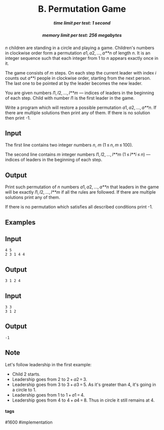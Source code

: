 <h1 style='text-align: center;'> B. Permutation Game</h1>

<h5 style='text-align: center;'>time limit per test: 1 second</h5>
<h5 style='text-align: center;'>memory limit per test: 256 megabytes</h5>

*n* children are standing in a circle and playing a game. Children's numbers in clockwise order form a permutation *a*1, *a*2, ..., *a**n* of length *n*. It is an integer sequence such that each integer from 1 to *n* appears exactly once in it.

The game consists of *m* steps. On each step the current leader with index *i* counts out *a**i* people in clockwise order, starting from the next person. The last one to be pointed at by the leader becomes the new leader.

You are given numbers *l*1, *l*2, ..., *l**m* — indices of leaders in the beginning of each step. Child with number *l*1 is the first leader in the game. 

Write a program which will restore a possible permutation *a*1, *a*2, ..., *a**n*. If there are multiple solutions then print any of them. If there is no solution then print -1.

## Input

The first line contains two integer numbers *n*, *m* (1 ≤ *n*, *m* ≤ 100).

The second line contains *m* integer numbers *l*1, *l*2, ..., *l**m* (1 ≤ *l**i* ≤ *n*) — indices of leaders in the beginning of each step.

## Output

Print such permutation of *n* numbers *a*1, *a*2, ..., *a**n* that leaders in the game will be exactly *l*1, *l*2, ..., *l**m* if all the rules are followed. If there are multiple solutions print any of them. 

If there is no permutation which satisfies all described conditions print -1.

## Examples

## Input


```
4 5  
2 3 1 4 4  

```
## Output


```
3 1 2 4   

```
## Input


```
3 3  
3 1 2  

```
## Output


```
-1  

```
## Note

Let's follow leadership in the first example: 

* Child 2 starts.
* Leadership goes from 2 to 2 + *a*2 = 3.
* Leadership goes from 3 to 3 + *a*3 = 5. As it's greater than 4, it's going in a circle to 1.
* Leadership goes from 1 to 1 + *a*1 = 4.
* Leadership goes from 4 to 4 + *a*4 = 8. Thus in circle it still remains at 4.


#### tags 

#1600 #implementation 